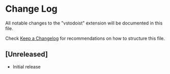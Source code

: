 # Change Log

All notable changes to the "vstodoist" extension will be documented in this file.

Check [Keep a Changelog](http://keepachangelog.com/) for recommendations on how to structure this file.

## [Unreleased]

- Initial release
